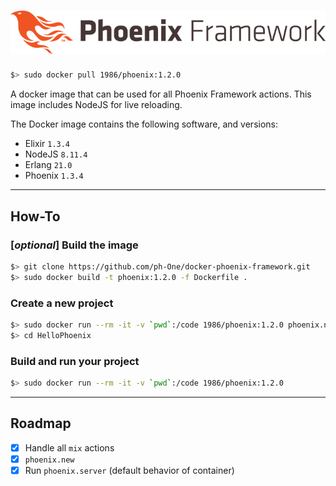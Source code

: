 # ![Logo](logo.png)

```sh
$> sudo docker pull 1986/phoenix:1.2.0
```

A docker image that can be used for all Phoenix Framework actions.
This image includes NodeJS for live reloading.

The Docker image contains the following software, and versions:
- Elixir `1.3.4`
- NodeJS `8.11.4`
- Erlang `21.0`
- Phoenix `1.3.4`

---

## How-To

### [_optional_] Build the image  
```sh
$> git clone https://github.com/ph-One/docker-phoenix-framework.git
$> sudo docker build -t phoenix:1.2.0 -f Dockerfile .
```

### Create a new project  
```sh
$> sudo docker run --rm -it -v `pwd`:/code 1986/phoenix:1.2.0 phoenix.new helloPhoenix
$> cd HelloPhoenix
```

### Build and run your project  
```sh
$> sudo docker run --rm -it -v `pwd`:/code 1986/phoenix:1.2.0
```

---

## Roadmap
- [x] Handle all `mix` actions
- [x] `phoenix.new`
- [x] Run `phoenix.server` (default behavior of container)
